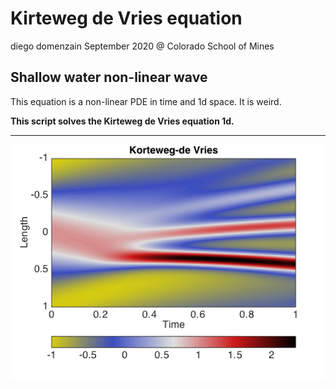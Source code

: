 # Kirteweg de Vries equation
diego domenzain
September 2020 @ Colorado School of Mines

## Shallow water non-linear wave

This equation is a non-linear PDE in time and 1d space. It is weird.

__This script solves the Kirteweg de Vries equation 1d.__

---

[![](../pics/korteweg.png)](./)


